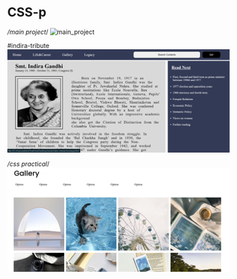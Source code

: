 # CSS-p

*/main project*/
![main_project]()

#indira-tribute
![image](https://github.com/tanvii-18/CSS-p/blob/f77019d81d33d817c486886974fd0da89394e835/indira-tribute/indira-tribute.png)


*/css practical*/
![screenshot](https://github.com/tanvii-18/CSS-p/blob/60d0532e06c35ee8339b81f5507ce34287469587/css%20project/Screenshot%202024-12-21%20150733.png)


